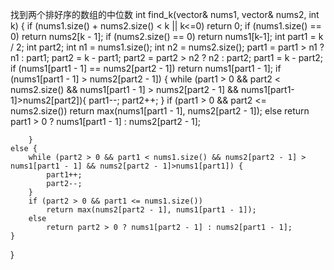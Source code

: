 找到两个排好序的数组的中位数
int find_k(vector<int>& nums1, vector<int>& nums2, int k) {
	if (nums1.size() + nums2.size() < k || k<=0)
		return 0;
	if (nums1.size() == 0)
		return nums2[k - 1];
	if (nums2.size() == 0)
		return nums1[k-1];
	int part1 = k / 2;
	int part2;
	int n1 = nums1.size();
	int n2 = nums2.size();
	part1 = part1 > n1 ? n1 : part1;
	part2 = k - part1;
	part2 = part2 > n2 ? n2 : part2;
	part1 = k - part2;
	if (nums1[part1 - 1] == nums2[part2 - 1])
		return nums1[part1 - 1];
	if (nums1[part1 - 1] > nums2[part2 - 1]) {
			while (part1 > 0 && part2 < nums2.size() && nums1[part1 - 1] > nums2[part2 - 1] && nums1[part1-1]>nums2[part2]){
				part1--;
				part2++;
			}
			if (part1 > 0 && part2 <= nums2.size())
				return max(nums1[part1 - 1], nums2[part2 - 1]);
			else
				return part1 > 0 ? nums1[part1 - 1] : nums2[part2 - 1];
			
		}
	else {
		while (part2 > 0 && part1 < nums1.size() && nums2[part2 - 1] > nums1[part1 - 1] && nums2[part2 - 1]>nums1[part1]) {
			part1++;
			part2--;
		}
		if (part2 > 0 && part1 <= nums1.size())
			return max(nums2[part2 - 1], nums1[part1 - 1]);
		else
			return part2 > 0 ? nums1[part2 - 1] : nums2[part1 - 1];
	}
}
